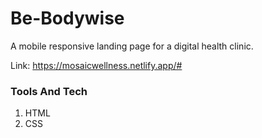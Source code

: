 # Be-Bodywise

A mobile responsive landing page for a digital health clinic.

Link: https://mosaicwellness.netlify.app/#

### Tools And Tech

1) HTML
2) CSS
